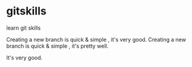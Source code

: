 # gitskills
learn git skills


Creating a new branch is quick & simple , it's very good.
Creating a new branch is quick & simple , it's pretty well.

It's very good.
